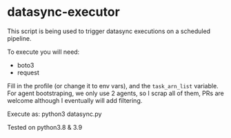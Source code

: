 # datasync-executor
This script is being used to trigger datasync executions on a scheduled pipeline. 

To execute you will need:
- boto3
- request

Fill in the profile (or change it to env vars), and the `task_arn_list` variable. For agent bootstraping, we only use 2 agents, so I scrap all of them, PRs are welcome although I eventually will add filtering. 

Execute as: python3 datasync.py

Tested on python3.8 & 3.9

